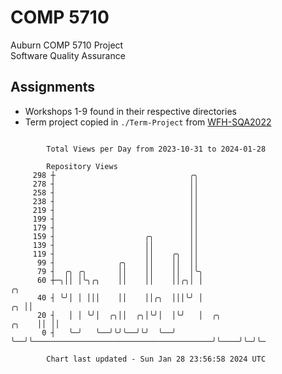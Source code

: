 # COMP 5710
Auburn COMP 5710 Project  
Software Quality Assurance

## Assignments
- Workshops 1-9 found in their respective directories
- Term project copied in `./Term-Project` from [WFH-SQA2022](https://github.com/wumphlett/WFH-SQA2022-AUBURN)

```

        Total Views per Day from 2023-10-31 to 2024-01-28

        Repository Views
     298 ┼                              ╭╮
     278 ┤                              ││
     258 ┤                              ││
     238 ┤                              ││
     219 ┤                              ││
     199 ┤                              ││
     179 ┤                              ││
     159 ┤                    ╭╮        ││
     139 ┤                    ││        ││
     119 ┤                    ││    ╭╮  ││
      99 ┤              ╭╮    ││    ││  ││
      79 ┤  ╭╮ ╭╮       ││    ││    ││  │╰╮
      60 ┼─╮││ │╰╮╭╮    ││    ││    ││╭╮│ │                                                     ╭╮
      40 ┤ ╰╯│ │ │││    ││    ││╭╮  │││╰╯ │                                                  ╭╮ ││
      20 ┤   │ │ ╰╯│  ╭╮││  ╭╮│╰╯│  │╰╯   │  ╭╮                                        ╭╮    ││ ││
       0 ┤   ╰─╯   ╰──╯╰╯╰──╯╰╯  ╰──╯     ╰──╯╰────────────────────────────────────────╯╰────╯╰─╯╰─

        Chart last updated - Sun Jan 28 23:56:58 2024 UTC
        
```
